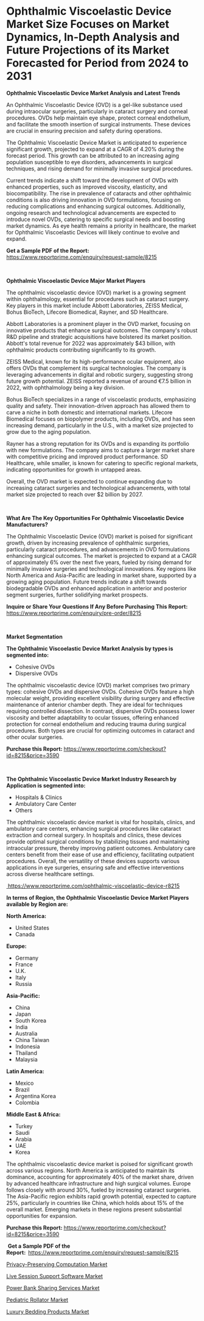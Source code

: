 <p><h1>Ophthalmic Viscoelastic Device Market Size Focuses on Market Dynamics, In-Depth Analysis and Future Projections of its Market Forecasted for Period from 2024 to 2031</h1></p><p><strong>Ophthalmic Viscoelastic Device Market Analysis and Latest Trends</strong></p>
<p><p>An Ophthalmic Viscoelastic Device (OVD) is a gel-like substance used during intraocular surgeries, particularly in cataract surgery and corneal procedures. OVDs help maintain eye shape, protect corneal endothelium, and facilitate the smooth insertion of surgical instruments. These devices are crucial in ensuring precision and safety during operations.</p><p>The Ophthalmic Viscoelastic Device Market is anticipated to experience significant growth, projected to expand at a CAGR of 4.20% during the forecast period. This growth can be attributed to an increasing aging population susceptible to eye disorders, advancements in surgical techniques, and rising demand for minimally invasive surgical procedures. </p><p>Current trends indicate a shift toward the development of OVDs with enhanced properties, such as improved viscosity, elasticity, and biocompatibility. The rise in prevalence of cataracts and other ophthalmic conditions is also driving innovation in OVD formulations, focusing on reducing complications and enhancing surgical outcomes. Additionally, ongoing research and technological advancements are expected to introduce novel OVDs, catering to specific surgical needs and boosting market dynamics. As eye health remains a priority in healthcare, the market for Ophthalmic Viscoelastic Devices will likely continue to evolve and expand.</p></p>
<p><strong>Get a Sample PDF of the Report:&nbsp;</strong> <a href="https://www.reportprime.com/enquiry/request-sample/8215?utm_campaign=1130&utm_medium=2&utm_source=Github&utm_content=ia&utm_term=28112024&utm_id=ophthalmic-viscoelastic-device">https://www.reportprime.com/enquiry/request-sample/8215</a></p>
<p>&nbsp;</p>
<p><strong>Ophthalmic Viscoelastic Device Major Market Players</strong></p>
<p><p>The ophthalmic viscoelastic device (OVD) market is a growing segment within ophthalmology, essential for procedures such as cataract surgery. Key players in this market include Abbott Laboratories, ZEISS Medical, Bohus BioTech, Lifecore Biomedical, Rayner, and SD Healthcare.</p><p>Abbott Laboratories is a prominent player in the OVD market, focusing on innovative products that enhance surgical outcomes. The company's robust R&D pipeline and strategic acquisitions have bolstered its market position. Abbott's total revenue for 2022 was approximately $43 billion, with ophthalmic products contributing significantly to its growth.</p><p>ZEISS Medical, known for its high-performance ocular equipment, also offers OVDs that complement its surgical technologies. The company is leveraging advancements in digital and robotic surgery, suggesting strong future growth potential. ZEISS reported a revenue of around €7.5 billion in 2022, with ophthalmology being a key division.</p><p>Bohus BioTech specializes in a range of viscoelastic products, emphasizing quality and safety. Their innovation-driven approach has allowed them to carve a niche in both domestic and international markets. Lifecore Biomedical focuses on biopolymer products, including OVDs, and has seen increasing demand, particularly in the U.S., with a market size projected to grow due to the aging population.</p><p>Rayner has a strong reputation for its OVDs and is expanding its portfolio with new formulations. The company aims to capture a larger market share with competitive pricing and improved product performance. SD Healthcare, while smaller, is known for catering to specific regional markets, indicating opportunities for growth in untapped areas.</p><p>Overall, the OVD market is expected to continue expanding due to increasing cataract surgeries and technological advancements, with total market size projected to reach over $2 billion by 2027.</p></p>
<p>&nbsp;</p>
<p><strong>What Are The Key Opportunities For Ophthalmic Viscoelastic Device Manufacturers?</strong></p>
<p><p>The Ophthalmic Viscoelastic Device (OVD) market is poised for significant growth, driven by increasing prevalence of ophthalmic surgeries, particularly cataract procedures, and advancements in OVD formulations enhancing surgical outcomes. The market is projected to expand at a CAGR of approximately 6% over the next five years, fueled by rising demand for minimally invasive surgeries and technological innovations. Key regions like North America and Asia-Pacific are leading in market share, supported by a growing aging population. Future trends indicate a shift towards biodegradable OVDs and enhanced application in anterior and posterior segment surgeries, further solidifying market prospects.</p></p>
<p><strong>Inquire or Share Your Questions If Any Before Purchasing This Report:</strong> <a href="https://www.reportprime.com/enquiry/pre-order/8215?utm_campaign=1130&utm_medium=2&utm_source=Github&utm_content=ia&utm_term=28112024&utm_id=ophthalmic-viscoelastic-device">https://www.reportprime.com/enquiry/pre-order/8215</a></p>
<p>&nbsp;</p>
<p><strong>Market Segmentation</strong></p>
<p><strong>The Ophthalmic Viscoelastic Device Market Analysis by types is segmented into:</strong></p>
<p><ul><li>Cohesive OVDs</li><li>Dispersive OVDs</li></ul></p>
<p><p>The ophthalmic viscoelastic device (OVD) market comprises two primary types: cohesive OVDs and dispersive OVDs. Cohesive OVDs feature a high molecular weight, providing excellent visibility during surgery and effective maintenance of anterior chamber depth. They are ideal for techniques requiring controlled dissection. In contrast, dispersive OVDs possess lower viscosity and better adaptability to ocular tissues, offering enhanced protection for corneal endothelium and reducing trauma during surgical procedures. Both types are crucial for optimizing outcomes in cataract and other ocular surgeries.</p></p>
<p><strong>Purchase this Report:&nbsp;</strong><a href="https://www.reportprime.com/checkout?id=8215&price=3590&utm_campaign=1130&utm_medium=2&utm_source=Github&utm_content=ia&utm_term=28112024&utm_id=ophthalmic-viscoelastic-device">https://www.reportprime.com/checkout?id=8215&price=3590</a></p>
<p>&nbsp;</p>
<p><strong>The Ophthalmic Viscoelastic Device Market Industry Research by Application is segmented into:</strong></p>
<p><ul><li>Hospitals & Clinics</li><li>Ambulatory Care Center</li><li>Others</li></ul></p>
<p><p>The ophthalmic viscoelastic device market is vital for hospitals, clinics, and ambulatory care centers, enhancing surgical procedures like cataract extraction and corneal surgery. In hospitals and clinics, these devices provide optimal surgical conditions by stabilizing tissues and maintaining intraocular pressure, thereby improving patient outcomes. Ambulatory care centers benefit from their ease of use and efficiency, facilitating outpatient procedures. Overall, the versatility of these devices supports various applications in eye surgeries, ensuring safe and effective interventions across diverse healthcare settings.</p></p>
<p><a href="https://www.reportprime.com/ophthalmic-viscoelastic-device-r8215?utm_campaign=1130&utm_medium=2&utm_source=Github&utm_content=ia&utm_term=28112024&utm_id=ophthalmic-viscoelastic-device">&nbsp;https://www.reportprime.com/ophthalmic-viscoelastic-device-r8215</a></p>
<p><strong>In terms of Region, the Ophthalmic Viscoelastic Device Market Players available by Region are:</strong></p>
<p>
    <p> <strong> North America: </strong>
        <ul>
            <li>United States</li>
            <li>Canada</li>
        </ul>
        </p> 
    <p> <strong> Europe: </strong>
        <ul>
            <li>Germany</li>
            <li>France</li>
            <li>U.K.</li>
            <li>Italy</li>
            <li>Russia</li>
        </ul>
        </p> 
    <p> <strong> Asia-Pacific: </strong>
        <ul>
            <li>China</li>
            <li>Japan</li>
            <li>South Korea</li>
            <li>India</li>
            <li>Australia</li>
            <li>China Taiwan</li>
            <li>Indonesia</li>
            <li>Thailand</li>
            <li>Malaysia</li>
        </ul>
        </p> 
    <p> <strong> Latin America: </strong>
        <ul>
            <li>Mexico</li>
            <li>Brazil</li>
            <li>Argentina Korea</li>
            <li>Colombia</li>
        </ul>
        </p> 
    <p> <strong> Middle East & Africa: </strong>
        <ul>
            <li>Turkey</li>
            <li>Saudi</li>
            <li>Arabia</li>
            <li>UAE</li>
            <li>Korea</li>
        </ul>
    </p>
    </p>
<p><p>The ophthalmic viscoelastic device market is poised for significant growth across various regions. North America is anticipated to maintain its dominance, accounting for approximately 40% of the market share, driven by advanced healthcare infrastructure and high surgical volumes. Europe follows closely with around 30%, fueled by increasing cataract surgeries. The Asia-Pacific region exhibits rapid growth potential, expected to capture 25%, particularly in countries like China, which holds about 15% of the overall market. Emerging markets in these regions present substantial opportunities for expansion.</p></p>
<p><strong>Purchase this Report: </strong><a href="https://www.reportprime.com/checkout?id=8215&price=3590&utm_campaign=1130&utm_medium=2&utm_source=Github&utm_content=ia&utm_term=28112024&utm_id=ophthalmic-viscoelastic-device">https://www.reportprime.com/checkout?id=8215&price=3590</a></p>
<p>&nbsp;<strong>Get a Sample PDF of the Report:&nbsp;&nbsp;</strong><a href="https://www.reportprime.com/enquiry/request-sample/8215?utm_campaign=1130&utm_medium=2&utm_source=Github&utm_content=ia&utm_term=28112024&utm_id=ophthalmic-viscoelastic-device">https://www.reportprime.com/enquiry/request-sample/8215</a></p>
<p><strong></strong></p>
<p><p><a href="https://issuu.com/reportprime-2/docs/privacy-preserving-computation-mark_5d4aa972dd99e2?utm_campaign=1130&utm_medium=2&utm_source=Github&utm_content=ia&utm_term=28112024&utm_id=ophthalmic-viscoelastic-device">Privacy-Preserving Computation Market</a></p><p><a href="https://issuu.com/reportprime-2/docs/live-session-support-software-marke_a53eb0ffecfa99?utm_campaign=1130&utm_medium=2&utm_source=Github&utm_content=ia&utm_term=28112024&utm_id=ophthalmic-viscoelastic-device">Live Session Support Software Market</a></p><p><a href="https://www.linkedin.com/pulse/global-power-bank-sharing-services-market-forecast-2024--dppof?utm_campaign=1130&utm_medium=2&utm_source=Github&utm_content=ia&utm_term=28112024&utm_id=ophthalmic-viscoelastic-device">Power Bank Sharing Services Market</a></p><p><a href="https://github.com/RickHolmes3/Market-Research-Report-List-7/blob/main/pediatric-rollator-market.md?utm_campaign=1130&utm_medium=2&utm_source=Github&utm_content=ia&utm_term=28112024&utm_id=ophthalmic-viscoelastic-device">Pediatric Rollator Market</a></p><p><a href="https://www.linkedin.com/pulse/projected-growth-luxury-bedding-products-market-size-scope-analysis-nuwef?utm_campaign=1130&utm_medium=2&utm_source=Github&utm_content=ia&utm_term=28112024&utm_id=ophthalmic-viscoelastic-device">Luxury Bedding Products Market</a></p></p>
